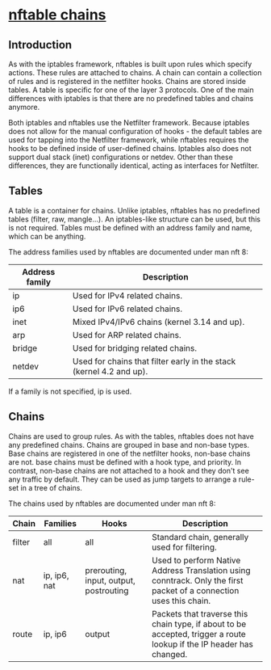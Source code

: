# **[nftable chains](https://wiki.gentoo.org/wiki/Nftables#:~:text=Chains%20are%20grouped%20in%20base,see%20any%20traffic%20by%20default.)**

## Introduction

As with the iptables framework, nftables is built upon rules which specify actions. These rules are attached to chains. A chain can contain a collection of rules and is registered in the netfilter hooks. Chains are stored inside tables. A table is specific for one of the layer 3 protocols. One of the main differences with iptables is that there are no predefined tables and chains anymore.

Both iptables and nftables use the Netfilter framework. Because iptables does not allow for the manual configuration of hooks - the default tables are used for tapping into the Netfilter framework, while nftables requires the hooks to be defined inside of user-defined chains. Iptables also does not support dual stack (inet) configurations or netdev. Other than these differences, they are functionally identical, acting as interfaces for Netfilter.

## Tables

A table is a container for chains. Unlike iptables, nftables has no predefined tables (filter, raw, mangle...). An iptables-like structure can be used, but this is not required. Tables must be defined with an address family and name, which can be anything.

The address families used by nftables are documented under man nft 8:

| Address family | Description                                                         |
|----------------|---------------------------------------------------------------------|
| ip             | Used for IPv4 related chains.                                       |
| ip6            | Used for IPv6 related chains.                                       |
| inet           | Mixed IPv4/IPv6 chains (kernel 3.14 and up).                        |
| arp            | Used for ARP related chains.                                        |
| bridge         | Used for bridging related chains.                                   |
| netdev         | Used for chains that filter early in the stack (kernel 4.2 and up). |

If a family is not specified, ip is used.

## Chains

Chains are used to group rules. As with the tables, nftables does not have any predefined chains. Chains are grouped in base and non-base types. Base chains are registered in one of the netfilter hooks, non-base chains are not. base chains must be defined with a hook type, and priority. In contrast, non-base chains are not attached to a hook and they don't see any traffic by default. They can be used as jump targets to arrange a rule-set in a tree of chains.

The chains used by nftables are documented under man nft 8:

| Chain  | Families     | Hooks                                  | Description                                                                                                          |
|--------|--------------|----------------------------------------|----------------------------------------------------------------------------------------------------------------------|
| filter | all          | all                                    | Standard chain, generally used for filtering.                                                                        |
| nat    | ip, ip6, nat | prerouting, input, output, postrouting | Used to perform Native Address Translation using conntrack. Only the first packet of a connection uses this chain.   |
| route  | ip, ip6      | output                                 | Packets that traverse this chain type, if about to be accepted, trigger a route lookup if the IP header has changed. |

